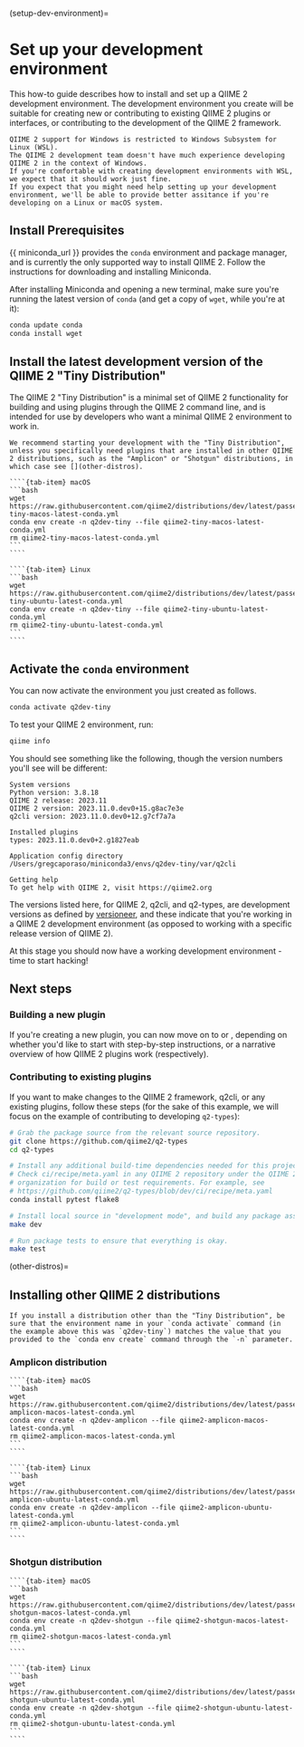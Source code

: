 (setup-dev-environment)=
# Set up your development environment

This how-to guide describes how to install and set up a QIIME 2 development environment.
The development environment you create will be suitable for creating new or contributing to existing QIIME 2 plugins or interfaces, or contributing to the development of the QIIME 2 framework.

```{warning}
QIIME 2 support for Windows is restricted to Windows Subsystem for Linux (WSL).
The QIIME 2 development team doesn't have much experience developing QIIME 2 in the context of Windows.
If you're comfortable with creating development environments with WSL, we expect that it should work just fine.
If you expect that you might need help setting up your development environment, we'll be able to provide better assitance if you're developing on a Linux or macOS system.
```

## Install Prerequisites

{{ miniconda_url }} provides the ``conda`` environment and package manager, and is currently the only supported way to install QIIME 2.
Follow the instructions for downloading and installing Miniconda.

After installing Miniconda and opening a new terminal, make sure you're running the latest version of ``conda`` (and get a copy of ``wget``, while you're at it):

```bash
conda update conda
conda install wget
```

## Install the latest development version of the QIIME 2 "Tiny Distribution"

The QIIME 2 "Tiny Distribution" is a minimal set of QIIME 2 functionality for building and using plugins through the QIIME 2 command line, and is intended for use by developers who want a minimal QIIME 2 environment to work in.

```{note}
We recommend starting your development with the "Tiny Distribution", unless you specifically need plugins that are installed in other QIIME 2 distributions, such as the "Amplicon" or "Shotgun" distributions, in which case see [](other-distros).
```

`````{tab-set}
````{tab-item} macOS
```bash
wget https://raw.githubusercontent.com/qiime2/distributions/dev/latest/passed/qiime2-tiny-macos-latest-conda.yml
conda env create -n q2dev-tiny --file qiime2-tiny-macos-latest-conda.yml
rm qiime2-tiny-macos-latest-conda.yml
```
````

````{tab-item} Linux
```bash
wget https://raw.githubusercontent.com/qiime2/distributions/dev/latest/passed/qiime2-tiny-ubuntu-latest-conda.yml
conda env create -n q2dev-tiny --file qiime2-tiny-ubuntu-latest-conda.yml
rm qiime2-tiny-ubuntu-latest-conda.yml
```
````
`````

## Activate the ``conda`` environment

You can now activate the environment you just created as follows.

```bash
conda activate q2dev-tiny
```

To test your QIIME 2 environment, run:

```bash
qiime info
```

You should see something like the following, though the version numbers you'll see will be different:

```
System versions
Python version: 3.8.18
QIIME 2 release: 2023.11
QIIME 2 version: 2023.11.0.dev0+15.g8ac7e3e
q2cli version: 2023.11.0.dev0+12.g7cf7a7a

Installed plugins
types: 2023.11.0.dev0+2.g1827eab

Application config directory
/Users/gregcaporaso/miniconda3/envs/q2dev-tiny/var/q2cli

Getting help
To get help with QIIME 2, visit https://qiime2.org
```

The versions listed here, for QIIME 2, q2cli, and q2-types, are development versions as defined by [versioneer](https://github.com/python-versioneer/python-versioneer), and these indicate that you're working in a QIIME 2 development environment (as opposed to working with a specific release version of QIIME 2).

At this stage you should now have a working development environment - time to start hacking!

## Next steps

### Building a new plugin

If you're creating a new plugin, you can now move on to [](start-plugin-tutorial) or [](start-plugin-explainers), depending on whether you'd like to start with step-by-step instructions, or a narrative overview of how QIIME 2 plugins work (respectively).

### Contributing to existing plugins
If you want to make changes to the QIIME 2 framework, q2cli, or any existing plugins, follow these steps (for the sake of this example, we will focus on the example of contributing to developing ``q2-types``):

```bash
# Grab the package source from the relevant source repository.
git clone https://github.com/qiime2/q2-types
cd q2-types

# Install any additional build-time dependencies needed for this project.
# Check ci/recipe/meta.yaml in any QIIME 2 repository under the QIIME 2 GitHub
# organization for build or test requirements. For example, see
# https://github.com/qiime2/q2-types/blob/dev/ci/recipe/meta.yaml
conda install pytest flake8

# Install local source in "development mode", and build any package assets.
make dev

# Run package tests to ensure that everything is okay.
make test
```

(other-distros)=
## Installing other QIIME 2 distributions

```{note}
If you install a distribution other than the "Tiny Distribution", be sure that the environment name in your `conda activate` command (in the example above this was `q2dev-tiny`) matches the value that you provided to the `conda env create` command through the `-n` parameter.
```

### Amplicon distribution

`````{tab-set}
````{tab-item} macOS
```bash
wget https://raw.githubusercontent.com/qiime2/distributions/dev/latest/passed/qiime2-amplicon-macos-latest-conda.yml
conda env create -n q2dev-amplicon --file qiime2-amplicon-macos-latest-conda.yml
rm qiime2-amplicon-macos-latest-conda.yml
```
````

````{tab-item} Linux
```bash
wget https://raw.githubusercontent.com/qiime2/distributions/dev/latest/passed/qiime2-amplicon-ubuntu-latest-conda.yml
conda env create -n q2dev-amplicon --file qiime2-amplicon-ubuntu-latest-conda.yml
rm qiime2-amplicon-ubuntu-latest-conda.yml
```
````
`````

### Shotgun distribution

`````{tab-set}
````{tab-item} macOS
```bash
wget https://raw.githubusercontent.com/qiime2/distributions/dev/latest/passed/qiime2-shotgun-macos-latest-conda.yml
conda env create -n q2dev-shotgun --file qiime2-shotgun-macos-latest-conda.yml
rm qiime2-shotgun-macos-latest-conda.yml
```
````

````{tab-item} Linux
```bash
wget https://raw.githubusercontent.com/qiime2/distributions/dev/latest/passed/qiime2-shotgun-ubuntu-latest-conda.yml
conda env create -n q2dev-shotgun --file qiime2-shotgun-ubuntu-latest-conda.yml
rm qiime2-shotgun-ubuntu-latest-conda.yml
```
````
`````

